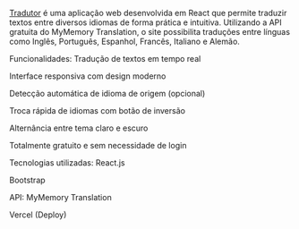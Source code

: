 [Tradutor](tradutor-bhezygk8x-gabrieldias00s-projects.vercel.app) é uma aplicação web desenvolvida em React que permite traduzir textos entre diversos idiomas de forma prática e intuitiva. Utilizando a API gratuita do MyMemory Translation, o site possibilita traduções entre línguas como Inglês, Português, Espanhol, Francês, Italiano e Alemão.

Funcionalidades:
Tradução de textos em tempo real

Interface responsiva com design moderno

Detecção automática de idioma de origem (opcional)

Troca rápida de idiomas com botão de inversão

Alternância entre tema claro e escuro

Totalmente gratuito e sem necessidade de login

Tecnologias utilizadas:
React.js

Bootstrap

API: MyMemory Translation

Vercel (Deploy)
